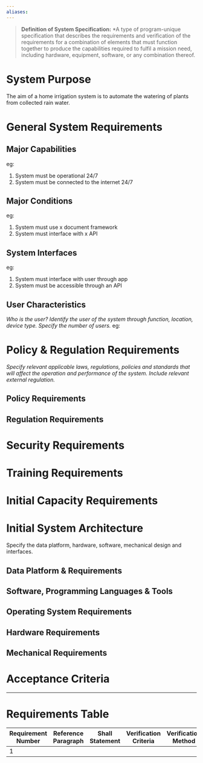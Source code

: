 ```yaml
---
aliases:
---
```

>**Definition of System Specification:** *A type of program-unique specification that describes the requirements and verification of the requirements for a combination of elements that must function together to produce the capabilities required to fulfil a mission need, including hardware, equipment, software, or any combination thereof.




# System Purpose
The aim of a home irrigation system is to automate the watering of plants from collected rain water. 
# General System Requirements

## Major Capabilities
eg:
1. System must be operational 24/7
2. System must be connected to the internet 24/7
## Major Conditions
eg:
1. System must use x document framework
2. System must interface with x API
## System Interfaces
eg:
1. System must interface with user through app
2. System must be accessible through an API

## User Characteristics
*Who is the user? Identify the user of the system through function, location, device type. Specify the number of users.*
eg:

# Policy & Regulation Requirements
*Specify relevant applicable laws, regulations, policies and standards that will affect the operation and performance of the system. Include relevant external regulation.*

## Policy Requirements

## Regulation Requirements

# Security Requirements


# Training Requirements


# Initial Capacity Requirements


# Initial System Architecture 
Specify the data platform, hardware, software, mechanical design and interfaces. 
## Data Platform & Requirements

## Software, Programming Languages & Tools

## Operating System Requirements

## Hardware Requirements

## Mechanical Requirements

# Acceptance Criteria 



---
# Requirements Table

| Requirement Number | Reference Paragraph | Shall Statement | Verification Criteria | Verification Method | Results |
| ------------------ | ------------------- | --------------- | --------------------- | ------------------- | ------- |
| 1                  |                     |                 |                       |                     |         |

